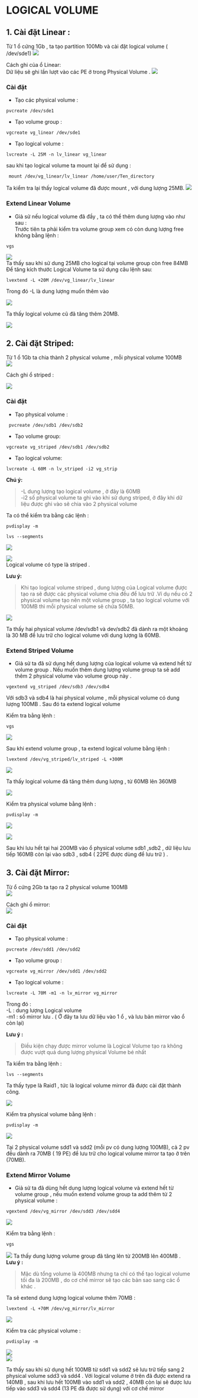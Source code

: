 # LOGICAL VOLUME  

## 1. Cài đặt Linear :
Từ 1 ổ cứng 1Gb , ta tạo partition 100Mb và cài đặt logical volume ( /dev/sde1)
![](../img/LV_2.png)  

Cách ghi của ổ Linear:  
Dữ liệu sẽ ghi lần lượt vào các PE ở trong Physical Volume . 
![](../img/Linear_write.gif)  
### Cài đặt  
  - Tạo các physical volume :  
  ```
  pvcreate /dev/sde1
  ```  
  - Tạo volume group :  
  ```
  vgcreate vg_linear /dev/sde1
  ```
- Tạo logical volume :  
```
lvcreate -L 25M -n lv_linear vg_linear
```  

  sau khi tạo logical volume ta mount lại để sử dụng :  

```
 mount /dev/vg_linear/lv_linear /home/user/Ten_directory  
```  
Ta kiểm tra lại thấy logical volume đã được mount , với dung lượng 25MB.
![](../img/LV_1.png)  

### Extend Linear Volume

- Giả sử nếu logical volume đã đầy , ta có thể thêm dung lượng vào như sau :  
Trước tiên ta phải kiểm tra volume group xem có còn dung lượng free không bằng lệnh : 
```
vgs
```  
![](../img/LV_4.png)   
Ta thấy sau khi sử dung 25MB cho logical tại volume group còn free 84MB  
Để tăng kích thước Logical Volume ta sử dụng câu lệnh sau:

```
lvextend -L +20M /dev/vg_linear/lv_linear  
```
Trong đó -L là dung lượng muốn thêm vào  

![](../img/LV_5.png)   

Ta thấy logical volume cũ đã tăng thêm 20MB. 

![](../img/LV_6.png)   



## 2. Cài đặt Striped:  
Từ 1 ổ 1Gb ta chia thành 2 physical volume , mỗi physical volume 100MB  
 ![](../img/LV_10.png)  

Cách ghi ổ striped : 

![](../img/striped_write.gif)  

### Cài đặt  

- Tạo physical volume :  

```
 pvcreate /dev/sdb1 /dev/sdb2
```  

- Tạo volume group:  
```
vgcreate vg_striped /dev/sdb1 /dev/sdb2

```  
- Tạo logical volume:
```
lvcreate -L 60M -n lv_striped -i2 vg_strip
```

**Chú ý:**
> -L dung lượng tạo logical volume , ở đây là 60MB  
 -i2 số physical volume ta ghi vào khi sử dụng striped,  ở đây khi dữ liệu được ghi vào sẽ chia vào 2 physical volume  


Ta có thể kiểm tra bằng các lệnh :  

```
pvdisplay -m

lvs --segments
```
  ![](../img/LV_7.png)   

![](../img/LV_9.png)  
Logical volume có type là striped .  
 

**Lưu ý:**  
>Khi tạo logical volume striped , dung lượng của Logical volume được tạo ra sẽ được các physical volume chia đều để lưu trữ .Ví dụ nếu có 2 physical volume tạo nên một volume group , ta tạo logical volume với 100MB thì mỗi physical volume sẽ chứa 50MB.   

![](../img/LV_8.png)  

Ta thấy hai physical volume /dev/sdb1 và dev/sdb2 đã dành ra một khoảng là 30 MB để lưu trữ cho logical volume với dung lượng là 60MB.    

### Extend Striped Volume

- Giả sử ta đã sử dụng hết dung lượng của logical volume và extend hết từ volume group . Nếu muốn thêm dung lượng volume group ta sẽ add thêm 2 physical volume vào volume group này .  
```
vgextend vg_striped /dev/sdb3 /dev/sdb4
```  
 Với sdb3 và sdb4 là hai physical volume , mỗi physical volume có dung lượng 100MB . Sau đó ta extend logical volume  

Kiểm tra bằng lệnh :  
```
vgs
```  
![](../img/LV_15.png)  

Sau khi extend volume group , ta extend logical volume bằng lệnh :  

```
lvextend /dev/vg_striped/lv_striped -L +300M
```
![](../img/LV_16.png)  

Ta thấy logical volume đã tăng thêm dung lượng , từ 60MB lên 360MB

![](../img/LV_17.png)  

Kiểm tra physical volume bằng lệnh :  
```
pvdisplay -m  
```  
![](../img/LV_18.png)   

![](../img/LV_19.png)  

Sau khi lưu hết tại hai 200MB vào ổ physical volume sdb1 ,sdb2 , dữ liệu lưu tiếp 160MB còn lại vào sdb3 , sdb4 ( 22PE được dùng để lưu trữ ) .  




## 3. Cài đặt Mirror: 
Từ ổ cứng 2Gb ta tạo ra 2 physical volume 100MB  
![](../img/LV_13.png)  

 Cách ghi ổ mirror:  
![](../img/LV_14.png)  

  ### Cài đặt   
- Tạo physical volume :  
```
pvcreate /dev/sdd1 /dev/sdd2
```
- Tạo volume group :  
```
vgcreate vg_mirror /dev/sdd1 /dev/sdd2
``` 
- Tạo logical volume :  
```
lvcreate -L 70M -m1 -n lv_mirror vg_mirror 
```
 Trong đó :  
 -L : dung lượng Logical volume  
 -m1 : số mirror lưu . ( Ở đây ta lưu dữ liệu vào 1 ổ , và lưu bản mirror vào ổ còn lại)  

 **Lưu ý :**   
>Điều kiện chạy được mirror volume là Logical Volume tạo ra không được vượt quá dung lượng physical Volume bé nhất  

Ta kiểm tra bằng lệnh :  
```
lvs --segments
```  
 Ta thấy type là Raid1 , tức là logical volume mirror đã được cài đặt thành công.  

![](../img/LV_3.1.png)
  
Kiểm tra physical volume bằng lệnh :  
```
pvdisplay -m
```
![](../img/LV_3.2.png)  

Tại 2 physical volume sdd1 và sdd2 (mỗi pv có dung lượng 100MB), cả 2 pv đều dành ra 70MB ( 19 PE) để lưu trữ cho logical volume mirror ta tạo ở trên (70MB).  

### Extend Mirror Volume

- Giả sử ta đã dùng hết dung lượng logical volume và extend hết từ volume group , nếu muốn extend volume group ta add thêm từ 2 physical volume :  

```
vgextend /dev/vg_mirror /dev/sdd3 /dev/sdd4
```  

![](../img/LV_3.3.png)   

Kiểm tra bằng lệnh :  
```
vgs
```  
![](../img/LV_3.4.png)
Ta thấy dung lượng volume group đã tăng lên từ 200MB lên 400MB .  
**Lưu ý :** 
> Mặc dù tổng volume là 400MB nhưng ta chỉ có thể tạo logical volume tối đa là 200MB , do cơ chế mirror sẽ tạo các bản sao sang các ổ khác .  


Ta sẽ extend dung lượng logical volume thêm 70MB :  
```
lvextend -L +70M /dev/vg_mirror/lv_mirror
```
![](../img/LV_3.5.png)  

Kiểm tra các physical volume :  
```
pvdisplay -m
```
![](../img/LV_3.6.png)  
![](../img/LV_3.7.png)  

Ta thấy sau khi sử dụng hết 100MB từ sdd1 và sdd2 sẽ lưu trữ tiếp sang 2 physical volume sdd3 và sdd4 . Với logical volume ở trên đã được extend ra 140MB , sau khi lưu hết 100MB vào sdd1 và sdd2 , 40MB còn lại sẽ được lưu tiếp vào sdd3 và sdd4 (13 PE đã được sử dụng) với cơ chế mirror 


  

  

